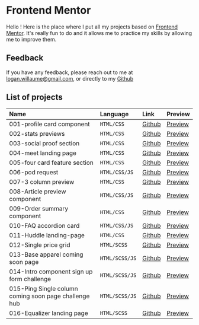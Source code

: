 # Frontend Mentor

Hello ! Here is the place where I put all my projects based on [Frontend Mentor](https://www.frontendmentor.io). It's really fun to do and it allows me to practice my skills by allowing me to improve them.
## Feedback

If you have any feedback, please reach out to me at logan.willaume@gmail.com, or directly to my [Github](https://github.com/LoganWillaumez)


## List of projects


| Name | Language     | Link      |Preview      |
| :-------- | :------- |  :---------|:--------     |
| 001-profile card component  | `HTML/CSS` |[Github](https://github.com/LoganWillaumez-FrontendMentor/001-profile-card-component)|[Preview](https://loganwillaumez-frontendmentor.github.io/001-profile-card-component/)|
| 002-stats previews  | `HTML/CSS`  |[Github](https://github.com/LoganWillaumez-FrontendMentor/002-stats-previews)|[Preview](https://loganwillaumez-frontendmentor.github.io/002-stats-previews/)|
| 003-social proof section | `HTML/CSS` |[Github](https://github.com/LoganWillaumez-FrontendMentor/003-social-proof-section)|[Preview](https://loganwillaumez-frontendmentor.github.io/003-social-proof-section/)|
| 004-meet landing page  | `HTML/CSS`  |[Github](https://github.com/LoganWillaumez-FrontendMentor/004-meet-landing-page)|[Preview](https://loganwillaumez-frontendmentor.github.io/004-meet-landing-page/)|
| 005-four card feature section | `HTML/CSS`  |[Github](https://github.com/LoganWillaumez-FrontendMentor/005-four-card-feature-section)|[Preview](https://loganwillaumez-frontendmentor.github.io/005-four-card-feature-section/)|
| 006-pod request | `HTML/CSS/JS`  |[Github](https://github.com/LoganWillaumez-FrontendMentor/006-pod-request)|[Preview](https://loganwillaumez-frontendmentor.github.io/006-pod-request/)|
| 007-3 column preview  | `HTML/CSS`  |[Github](https://github.com/LoganWillaumez-FrontendMentor/007-3-column-preview)|[Preview](https://loganwillaumez-frontendmentor.github.io/007-3-column-preview/)|
| 008-Article preview component  | `HTML/CSS/JS`  |[Github](https://github.com/LoganWillaumez-FrontendMentor/008-Article-preview-component)|[Preview](https://loganwillaumez-frontendmentor.github.io/008-Article-preview-component/)|
| 009-Order summary component | `HTML/CSS`  |[Github](https://github.com/LoganWillaumez-FrontendMentor/009-Order-summary-component)|[Preview](https://loganwillaumez-frontendmentor.github.io/009-Order-summary-component/)|     
| 010-FAQ accordion card | `HTML/CSS/JS`  |[Github](https://github.com/LoganWillaumez-FrontendMentor/010-FAQ-accordion-card)|[Preview](https://loganwillaumez-frontendmentor.github.io/010-FAQ-accordion-card/)|
| 011-Huddle landing-page | `HTML/CSS`  |[Github](https://github.com/LoganWillaumez-FrontendMentor/011-Huddle-landing-page)|[Preview](https://loganwillaumez-frontendmentor.github.io/011-Huddle-landing-page/)|
| 012-Single price grid | `HTML/SCSS` |[Github](https://github.com/LoganWillaumez-FrontendMentor/012-Single-price-grid)|[Preview](https://loganwillaumez-frontendmentor.github.io/012-Single-price-grid/)|
| 013-Base apparel coming soon page | `HTML/SCSS/JS`  |[Github](https://github.com/LoganWillaumez-FrontendMentor/013-Base-apparel-coming-soon-page)|[Preview](https://loganwillaumez-frontendmentor.github.io/013-Base-apparel-coming-soon-page/)|
| 014-Intro component sign up form challenge  | `HTML/SCSS/JS`  |[Github](https://github.com/LoganWillaumez-FrontendMentor/014-Intro-component-sign-up-form-challenge)|[Preview](https://loganwillaumez-frontendmentor.github.io/014-Intro-component-sign-up-form-challenge/)|
| 015-Ping Single column coming soon page challenge hub | `HTML/SCSS/JS` |[Github](https://github.com/LoganWillaumez-FrontendMentor/015-Ping-Single-column-coming-soon-page-challenge-hub)|[Preview](https://loganwillaumez-frontendmentor.github.io/015-Ping-Single-column-coming-soon-page-challenge-hub/)|
| 016-Equalizer landing page | `HTML/SCSS`  |[Github](https://github.com/LoganWillaumez-FrontendMentor/016-Equalizer-landing-page)|[Preview](https://loganwillaumez-frontendmentor.github.io/016-Equalizer-landing-page/)|

